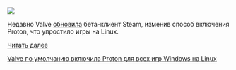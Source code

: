 <!--2025-06-22 07:57:56-->
<div class="yb">
  <div class="rss habr"><img src="https://habrastorage.org/getpro/habr/upload_files/176/254/925/17625492506a6c1730e621db4cee90eb.jpg" /><p>Недавно Valve <a href="https://www.gamingonlinux.com/2025/06/steam-beta-finally-enables-proton-on-linux-fully-making-linux-gaming-simpler/" rel="noopener noreferrer nofollow">обновила</a> бета-клиент Steam, изменив способ включения Proton, что упростило игры на Linux.&nbsp;</p> <a href="https://habr.com/ru/articles/920678/#habracut">Читать далее</a> <p class="titl"><a href="https://habr.com/ru/news/920678/?utm_source=habrahabr&utm_medium=rss&utm_campaign=920678">Valve по умолчанию включила Proton для всех игр Windows на Linux</a></p></div>
</div>
